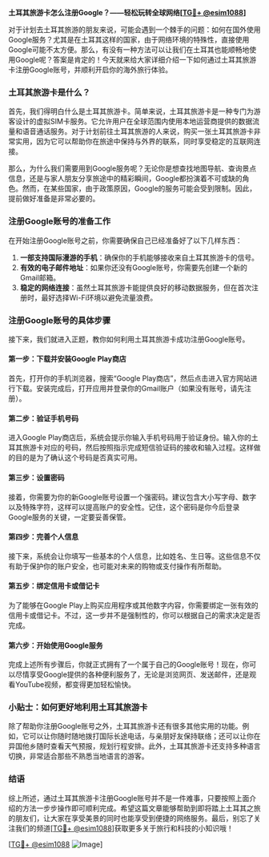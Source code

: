 **土耳其旅游卡怎么注册Google？——轻松玩转全球网络[[TG💪+ @esim1088](https://t.me/s/esim1088)]**

对于计划去土耳其旅游的朋友来说，可能会遇到一个棘手的问题：如何在国外使用Google服务？尤其是在土耳其这样的国家，由于网络环境的特殊性，直接使用Google可能不太方便。那么，有没有一种方法可以让我们在土耳其也能顺畅地使用Google呢？答案是肯定的！今天就来给大家详细介绍一下如何通过土耳其旅游卡注册Google账号，并顺利开启你的海外旅行体验。

### 土耳其旅游卡是什么？

首先，我们得明白什么是土耳其旅游卡。简单来说，土耳其旅游卡是一种专门为游客设计的虚拟SIM卡服务。它允许用户在全球范围内使用本地运营商提供的数据流量和语音通话服务。对于计划前往土耳其旅游的人来说，购买一张土耳其旅游卡非常实用，因为它可以帮助你在旅途中保持与外界的联系，同时享受稳定的互联网连接。

那么，为什么我们需要用到Google服务呢？无论你是想查找地图导航、查询景点信息，还是与家人朋友分享旅途中的精彩瞬间，Google都扮演着不可或缺的角色。然而，在某些国家，由于政策原因，Google的服务可能会受到限制。因此，提前做好准备是非常必要的。

### 注册Google账号的准备工作

在开始注册Google账号之前，你需要确保自己已经准备好了以下几样东西：

1. **一部支持国际漫游的手机**：确保你的手机能够接收来自土耳其旅游卡的信号。
2. **有效的电子邮件地址**：如果你还没有Google账号，你需要先创建一个新的Gmail邮箱。
3. **稳定的网络连接**：虽然土耳其旅游卡能提供良好的移动数据服务，但在首次注册时，最好选择Wi-Fi环境以避免流量浪费。

### 注册Google账号的具体步骤

接下来，我们就进入正题，教你如何利用土耳其旅游卡成功注册Google账号。

#### 第一步：下载并安装Google Play商店

首先，打开你的手机浏览器，搜索“Google Play商店”，然后点击进入官方网站进行下载。安装完成后，打开应用并登录你的Gmail账户（如果没有账号，请先注册）。

#### 第二步：验证手机号码

进入Google Play商店后，系统会提示你输入手机号码用于验证身份。输入你的土耳其旅游卡对应的号码，然后按照指示完成短信验证码的接收和输入过程。这样做的目的是为了确认这个号码是否真实可用。

#### 第三步：设置密码

接着，你需要为你的新Google账号设置一个强密码。建议包含大小写字母、数字以及特殊字符，这样可以提高账户的安全性。记住，这个密码是你今后登录Google服务的关键，一定要妥善保管。

#### 第四步：完善个人信息

接下来，系统会让你填写一些基本的个人信息，比如姓名、生日等。这些信息不仅有助于保护你的账户安全，也可能对未来的购物或支付操作有所帮助。

#### 第五步：绑定信用卡或借记卡

为了能够在Google Play上购买应用程序或其他数字内容，你需要绑定一张有效的信用卡或借记卡。不过，这一步并不是强制性的，你可以根据自己的需求决定是否完成。

#### 第六步：开始使用Google服务

完成上述所有步骤后，你就正式拥有了一个属于自己的Google账号！现在，你可以尽情享受Google提供的各种便利服务了，无论是浏览网页、发送邮件，还是观看YouTube视频，都变得更加轻松愉快。

### 小贴士：如何更好地利用土耳其旅游卡

除了帮助你注册Google账号之外，土耳其旅游卡还有很多其他实用的功能。例如，它可以让你随时随地拨打国际长途电话，与亲朋好友保持联络；还可以让你在异国他乡随时查看天气预报，规划行程安排。此外，土耳其旅游卡还支持多种语言切换，非常适合那些不熟悉当地语言的游客。

### 结语

综上所述，通过土耳其旅游卡注册Google账号并不是一件难事，只要按照上面介绍的方法一步步操作即可顺利完成。希望这篇文章能够帮助到即将踏上土耳其之旅的朋友们，让大家在享受美景的同时也能享受到便捷的网络服务。最后，别忘了关注我们的频道[[TG💪+ @esim1088](https://t.me/s/esim1088)]获取更多关于旅行和科技的小知识哦！

[[TG💪+ @esim1088](https://t.me/s/esim1088) ![Image](https://i.postimg.cc/4NQfJmqS/Snipaste-2025-05-13-00-14-12.png)]